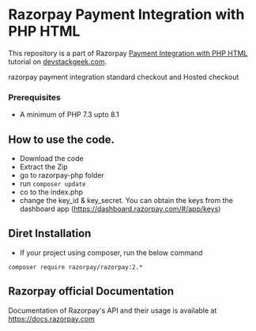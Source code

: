 # Razorpay Payment Integration with PHP HTML

This repository is a part of Razorpay 
[Payment Integration with PHP HTML](https://devstackgeek.com/php/razorpay-payment-gateway-php-integration-step-by-step/) tutorial on [devstackgeek.com](https://devstackgeek.com).

razorpay payment integration standard checkout and Hosted checkout




### Prerequisites
- A minimum of PHP 7.3 upto 8.1


## How to use the code.
- Download the code
- Extract the Zip
- go to razorpay-php folder
- run ``` composer update ```
- co to the index.php
- change the key_id & key_secret. You can obtain the keys from the dashboard app (https://dashboard.razorpay.com/#/app/keys)



## Diret Installation

-   If your project using composer, run the below command

```
composer require razorpay/razorpay:2.*
```

## Razorpay official Documentation

Documentation of Razorpay's API and their usage is available at <https://docs.razorpay.com>


